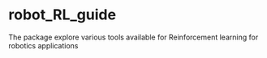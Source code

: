 # robot_RL_guide

The package explore various tools available for Reinforcement learning for robotics applications
